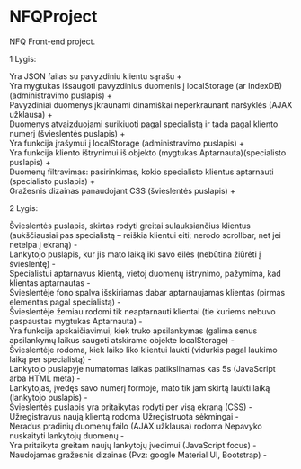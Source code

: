 # NFQProject
NFQ Front-end project.

1 Lygis:  
  
Yra JSON failas su pavyzdiniu klientu sąrašu +  
Yra mygtukas išsaugoti pavyzdinius duomenis į localStorage (ar IndexDB) (administravimo puslapis) +  
Pavyzdiniai duomenys įkraunami dinamiškai neperkraunant naršyklės (AJAX užklausa) +  
Duomenys atvaizduojami surikiuoti pagal specialistą ir tada pagal kliento numerį (švieslentės puslapis) +  
Yra funkcija įrašymui į localStorage (administravimo puslapis) +  
Yra funkcija kliento ištrynimui iš objekto (mygtukas Aptarnauta)(specialisto puslapis) +  
Duomenų filtravimas: pasirinkimas, kokio specialisto klientus aptarnauti (specialisto puslapis) +  
Gražesnis dizainas panaudojant CSS (švieslentės puslapis) +   
  
2 Lygis:   
  
Švieslentės puslapis, skirtas rodyti greitai sulauksiančius klientus (aukščiausiai pas specialistą – reiškia klientui eiti; nerodo scrollbar, net jei netelpa į ekraną) -  
Lankytojo puslapis, kur jis mato laiką iki savo eilės (nebūtina žiūrėti į švieslentę) -  
Specialistui aptarnavus klientą, vietoj duomenų ištrynimo, pažymima, kad klientas aptarnautas -  
Švieslentėje fono spalva išskiriamas dabar aptarnaujamas klientas (pirmas elementas pagal specialistą) -  
Švieslentėje žemiau rodomi tik neaptarnauti klientai (tie kuriems nebuvo paspaustas mygtukas Aptarnauta) -  
Yra funkcija apskaičiavimui, kiek truko apsilankymas (galima senus apsilankymų laikus saugoti atskirame objekte localStorage) -  
Švieslentėje rodoma, kiek laiko liko klientui laukti (vidurkis pagal laukimo laiką per specialistą) -  
Lankytojo puslapyje numatomas laikas patikslinamas kas 5s (JavaScript arba HTML meta) -  
Lankytojas, įvedęs savo numerį formoje, mato tik jam skirtą laukti laiką (lankytojo puslapis) -  
Švieslentės puslapis yra pritaikytas rodyti per visą ekraną (CSS) -  
Užregistravus naują klientą rodoma Užregistruota sėkmingai -  
Neradus pradinių duomenų failo (AJAX užklausa) rodoma Nepavyko nuskaityti lankytojų duomenų -  
Yra pritaikyta greitam naujų lankytojų įvedimui (JavaScript focus) -  
Naudojamas gražesnis dizainas (Pvz: google Material UI, Bootstrap) -  

